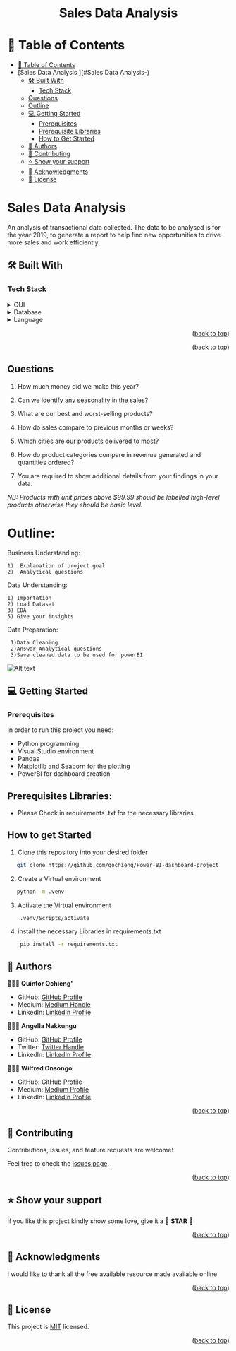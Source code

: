 <a name="readme-top"></a>

<div align="center">
  <h1><b>Sales Data Analysis</b></h1>
</div>

<!-- TABLE OF CONTENTS -->

# 📗 Table of Contents

- [📗 Table of Contents](#-table-of-contents)
- [Sales Data Analysis ](#Sales Data Analysis-)
  - [🛠 Built With ](#-built-with-)
    - [Tech Stack ](#tech-stack-)
  - [Questions ](#Questions-)
  - [Outline ](#Outline-)
  - [💻 Getting Started ](#-getting-started-)
    - [Prerequisites](#prerequisites)
    - [Prerequisite Libraries](#Prerequisites-Libraries)
    - [How to Get Started](#How-To-Get-Started)
  - [👥 Authors ](#-authors-)
  - [🤝 Contributing ](#-contributing-)
  - [⭐️ Show your support ](#️-show-your-support-)
  - [🙏 Acknowledgments ](#-acknowledgments-)
  - [📝 License ](#-license-)

<!-- PROJECT DESCRIPTION -->

# Sales Data Analysis <a name="Power-BI-dashboard-project"></a>

 An analysis of transactional data collected. The data to be analysed is for the year 2019, to generate a report to help find new opportunities to drive more sales and work efficiently.

 ## 🛠 Built With <a name="built-with"></a>

### Tech Stack <a name="tech-stack"></a>

<details>
  <summary>GUI</summary>
  <ul>
    <li><a href="">Power BI</a></li>
  </ul>
</details>

<details>
<summary>Database</summary>
  <ul>
    <li><a href="">Microsoft SQL Server</a></li>
  </ul>
</details>

<details>
<summary>Language</summary>
  <ul>
    <li><a href="">Python</a></li>
  </ul>
</details>


<p align="right">(<a href="#readme-top">back to top</a>)</p>


<p align="right">(<a href="#readme-top">back to top</a>)</p>
<!-- Questions -->

## Questions <a name="Questions"></a>

1. How much money did we make this year? 

2. Can we identify any seasonality in the  sales? 

3. What are our best and worst-selling products? 

4. How do sales compare to previous months or weeks? 

5. Which cities are our products delivered to most? 

6. How do product categories compare in revenue generated and quantities  ordered? 

7. You are required to show additional details from your findings in your data.

*NB: Products with unit prices above $99.99 should be labelled high-level products  otherwise they should be basic level.*

# Outline:

Business Understanding:

    1)  Explanation of project goal
    2)  Analytical questions
Data Understanding:

    1) Importation
    2) Load Dataset
    3) EDA
    5) Give your insights
Data Preparation:

     1)Data Cleaning
     2)Answer Analytical questions
     3)Save cleaned data to be used for powerBI

![Alt text](<Data/PowerBI shot.png>)


<!-- GETTING STARTED -->

## 💻 Getting Started <a name="getting-started"></a>

### Prerequisites

In order to run this project you need:

* Python programming
* Visual Studio environment
* Pandas
* Matplotlib and Seaborn for the plotting
* PowerBI for dashboard creation

## Prerequisites Libraries:
* Please  Check in requirements .txt for the necessary libraries

## How to get Started
1) Clone this repository into your desired folder

```sh
   git clone https://github.com/qochieng/Power-BI-dashboard-project
```  

2) Create a Virtual environment

```sh
   python -m .venv
```   

3) Activate the Virtual environment

```sh
    .venv/Scripts/activate
```

4) install the necessary Libraries in requirements.txt

```sh
    pip install -r requirements.txt
```

<!-- AUTHORS -->

## 👥 Authors <a name="authors"></a>


🕵🏽‍♀️ **Quintor Ochieng'**

- GitHub: [GitHub Profile](https://github.com/qochieng)
- Medium: [Medium Handle](https://medium.com/@qochieng88)
- LinkedIn: [LinkedIn Profile](https://www.linkedin.com/in/quintor-ochieng)

🕵🏽‍♀️ **Angella Nakkungu**

- GitHub: [GitHub Profile](https://github.com/Nakkungu)
- Twitter: [Twitter Handle](https://twitter.com/angiesharonn)
- LinkedIn: [LinkedIn Profile](https://www.linkedin.com/in/angella-nakkungu/)


🕵🏽‍♀️ **Wilfred Onsongo**

- GitHub: [GitHub Profile](https://github.com/OnsongoN)
- Medium: [Medium Profile](https://medium.com/@WilfredOnsongo)
- LinkedIn: [LinkedIn Profile](https://www.linkedin.com/in/wilfred-onsongo/)

  
<p align="right">(<a href="#readme-top">back to top</a>)</p>

<!-- CONTRIBUTING -->

## 🤝 Contributing <a name="contributing"></a>

Contributions, issues, and feature requests are welcome!

Feel free to check the [issues page](../../issues/).

<p align="right">(<a href="#readme-top">back to top</a>)</p>

<!-- SUPPORT -->

## ⭐️ Show your support <a name="support"></a>

If you like this project kindly show some love, give it a 🌟 **STAR** 🌟

<p align="right">(<a href="#readme-top">back to top</a>)</p>

<!-- ACKNOWLEDGEMENTS -->

## 🙏 Acknowledgments <a name="acknowledgements"></a>

I would like to thank all the free available resource made available online

<p align="right">(<a href="#readme-top">back to top</a>)</p>

<!-- LICENSE -->

## 📝 License <a name="license"></a>

This project is [MIT](./LICENSE) licensed.

<p align="right">(<a href="#readme-top">back to top</a>)</p>
